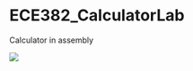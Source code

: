 ECE382_CalculatorLab
====================

Calculator in assembly

![](http://i47.photobucket.com/albums/f189/erik_thompson2/calculatorpseudocode_zps3f3ab06a.jpg?raw=true)
